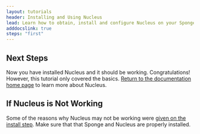```yaml
---
layout: tutorials
header: Installing and Using Nucleus
lead: Learn how to obtain, install and configure Nucleus on your Sponge Server
adddocslink: true
steps: "first"
---
```


## Next Steps

Now you have installed Nucleus and it should be working. Congratulations! However, this tutorial only covered the basics. [Return to the documentation home page](../../) to learn more about Nucleus.

## If Nucleus is Not Working

Some of the reasons why Nucleus may not be working were [given on the install step](install.html). Make sure that that Sponge and Nucleus are properly installed.